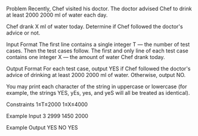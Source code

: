 Problem
Recently, Chef visited his doctor. The doctor advised Chef to drink at least
2000
2000 ml of water each day.

Chef drank
X ml of water today. Determine if Chef followed the doctor's advice or not.

Input Format
The first line contains a single integer
T — the number of test cases. Then the test cases follow.
The first and only line of each test case contains one integer
X — the amount of water Chef drank today.

Output Format
For each test case, output YES if Chef followed the doctor's advice of drinking at least
2000
2000 ml of water. Otherwise, output NO.

You may print each character of the string in uppercase or lowercase (for example, the strings YES, yEs, yes, and yeS will all be treated as identical).

Constraints
1≤T≤2000
1≤X≤4000

Example Input
3
2999
1450
2000

Example Output
YES
NO
YES

